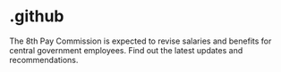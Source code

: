 # .github
The 8th Pay Commission is expected to revise salaries and benefits for central government employees. Find out the latest updates and recommendations.
